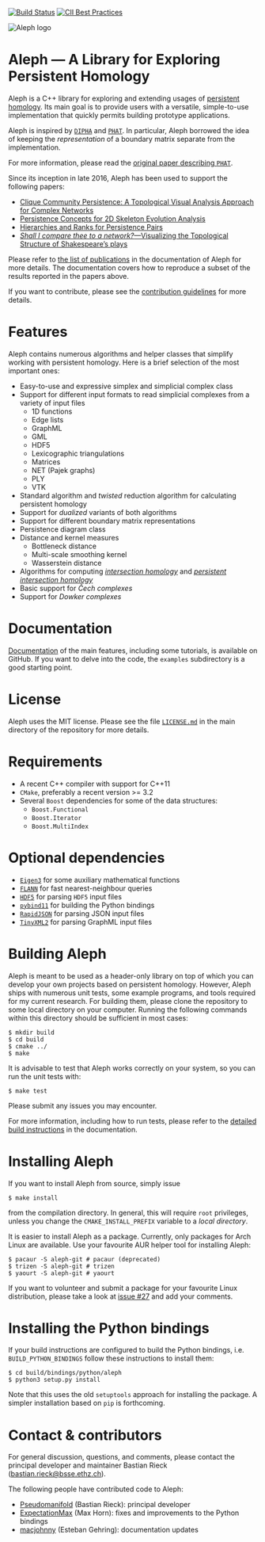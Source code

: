 [![Build Status](https://travis-ci.org/Pseudomanifold/Aleph.svg?branch=master)](https://travis-ci.org/Pseudomanifold/Aleph) [![CII Best Practices](https://bestpractices.coreinfrastructure.org/projects/972/badge)](https://bestpractices.coreinfrastructure.org/projects/972)

![Aleph logo](Aleph.png "The logo of Aleph in all its glory")

# Aleph &mdash; A Library for Exploring Persistent Homology

Aleph is a C++ library for exploring and extending usages of [persistent
homology](https://en.wikipedia.org/wiki/Persistent_homology). Its main
goal is to provide users with a versatile, simple-to-use implementation
that quickly permits building prototype applications.

Aleph is inspired by [`DIPHA`](https://github.com/DIPHA/dipha) and
[`PHAT`](https://bitbucket.org/phat-code/phat). In particular, Aleph
borrowed the idea of keeping the *representation* of a boundary matrix
separate from the implementation.

For more information, please read the [original paper describing
`PHAT`](https://people.mpi-inf.mpg.de/~mkerber/bkrw-pphat.pdf).

Since its inception in late 2016, Aleph has been used to support the
following papers:

- [Clique Community Persistence: A Topological Visual Analysis Approach for Complex Networks](https://pseudomanifold.github.io/Aleph/Rieck17d.html)
- [Persistence Concepts for 2D Skeleton Evolution Analysis](https://pseudomanifold.github.io/Aleph/Rieck17b.html)
- [Hierarchies and Ranks for Persistence Pairs](https://pseudomanifold.github.io/Aleph/Rieck17a.html)
- [*Shall I compare thee to a network?*&mdash;Visualizing the Topological
  Structure of Shakespeare&rsquo;s plays](https://pseudomanifold.github.io/Aleph/Rieck16b.html)

Please refer to [the list of
publications](https://pseudomanifold.github.io/Aleph/publications) in the
documentation of Aleph for more details. The documentation covers how to
reproduce a subset of the results reported in the papers above.

If you want to contribute, please see the [contribution
guidelines](CONTRIBUTING.md) for more details.

# Features

Aleph contains numerous algorithms and helper classes that simplify
working with persistent homology. Here is a brief selection of the most
important ones:

* Easy-to-use and expressive simplex and simplicial complex class
* Support for different input formats to read simplicial complexes from
  a variety of input files
    - 1D functions
    - Edge lists
    - GraphML
    - GML
    - HDF5
    - Lexicographic triangulations
    - Matrices
    - NET (Pajek graphs)
    - PLY
    - VTK
* Standard algorithm and *twisted* reduction algorithm for calculating
  persistent homology
* Support for *dualized* variants of both algorithms
* Support for different boundary matrix representations
* Persistence diagram class
* Distance and kernel measures
    - Bottleneck distance
    - Multi-scale smoothing kernel
    - Wasserstein distance
* Algorithms for computing [*intersection homology*](http://www.math.ias.edu/~goresky/pdf/IH.pdf) and [*persistent intersection homology*](https://doi.org/10.1007/s10208-010-9081-1)
* Basic support for *Čech complexes*
* Support for *Dowker complexes*

# Documentation

[Documentation](https://pseudomanifold.github.io/Aleph) of the main
features, including some tutorials, is available on GitHub. If you want
to delve into the code, the `examples` subdirectory is a good starting
point.

# License

Aleph uses the MIT license. Please see the file [`LICENSE.md`](LICENSE.md)
in the main directory of the repository for more details.

# Requirements

* A recent C++ compiler with support for C++11
* `CMake`, preferably a recent version >= 3.2
* Several `Boost` dependencies for some of the data structures:
  * `Boost.Functional`
  * `Boost.Iterator`
  * `Boost.MultiIndex`

# Optional dependencies

* [`Eigen3`](http://eigen.tuxfamily.org) for some auxiliary mathematical
  functions
* [`FLANN`](https://github.com/mariusmuja/flann) for fast nearest-neighbour queries
* [`HDF5`](https://www.hdfgroup.org) for parsing `HDF5` input files
* [`pybind11`](https://github.com/pybind/pybind11) for building the
  Python bindings
* [`RapidJSON`](http://rapidjson.org) for parsing JSON input files
* [`TinyXML2`](https://github.com/leethomason/tinyxml2) for parsing
  GraphML input files

# Building Aleph

Aleph is meant to be used as a header-only library on top of which you
can develop your own projects based on persistent homology. However,
Aleph ships with numerous unit tests, some example programs, and tools
required for my current research. For building them, please clone the
repository to some local directory on your computer. Running the
following commands within this directory should be sufficient in most
cases:

    $ mkdir build
    $ cd build
    $ cmake ../
    $ make

It is advisable to test that Aleph works correctly on your system, so
you can run the unit tests with:

    $ make test

Please submit any issues you may encounter.

For more information, including how to run tests, please refer to the
[detailed build
instructions](https://pseudomanifold.github.io/Aleph/building) in the
documentation.

# Installing Aleph

If you want to install Aleph from source, simply issue

    $ make install

from the compilation directory. In general, this will require `root`
privileges, unless you change the `CMAKE_INSTALL_PREFIX` variable to
a *local directory*.

It is easier to install Aleph as a package. Currently, only packages
for Arch Linux are available. Use your favourite AUR helper tool for
installing Aleph:

    $ pacaur -S aleph-git # pacaur (deprecated)
    $ trizen -S aleph-git # trizen
    $ yaourt -S aleph-git # yaourt

If you want to volunteer and submit a package for your favourite Linux
distribution, please take a look at [issue #27](https://github.com/Pseudomanifold/Aleph/issues/27)
and add your comments.

# Installing the Python bindings

If your build instructions are configured to build the Python bindings,
i.e. `BUILD_PYTHON_BINDINGS` follow these instructions to install them:

    $ cd build/bindings/python/aleph
    $ python3 setup.py install

Note that this uses the old `setuptools` approach for installing the
package. A simpler installation based on `pip` is forthcoming.

# Contact & contributors

For general discussion, questions, and comments, please contact the
principal developer and maintainer Bastian Rieck (bastian.rieck@bsse.ethz.ch).

The following people have contributed code to Aleph:

* [Pseudomanifold](https://github.com/Pseudomanifold) (Bastian Rieck): principal developer
* [ExpectationMax](https://github.com/ExpectationMax) (Max Horn): fixes and
  improvements to the Python bindings
* [macjohnny](https://github.com/macjohnny) (Esteban Gehring): documentation
  updates
